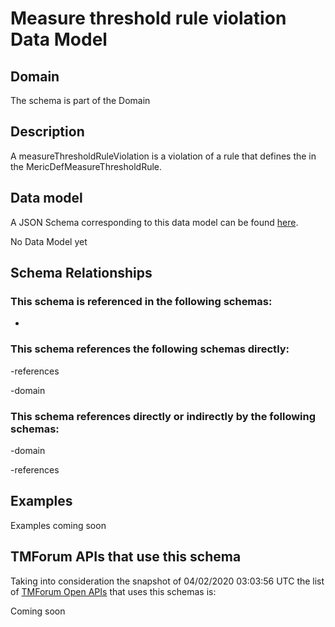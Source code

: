 # Measure threshold rule violation Data Model

## Domain

The  schema is part of the  Domain

## Description

A measureThresholdRuleViolation is a violation of a rule that defines the in the 
MericDefMeasureThresholdRule.

## Data model

A JSON Schema corresponding to this data model can be found
[here](https://github.com/tmforum-rand/schemas/blob/candidates/Service/MeasureThresholdRuleViolation.schema.json).

No Data Model yet

## Schema Relationships

### This schema is referenced in the following schemas:

-

### This schema references the following schemas directly:

-references

-domain

### This schema references directly or indirectly by the following schemas:

-domain

-references



## Examples

Examples coming soon

## TMForum APIs that use this schema

Taking into consideration the snapshot of 04/02/2020 03:03:56 UTC the list of [TMForum Open APIs](https://www.tmforum.org/open-apis/) that uses this schemas is:

Coming soon